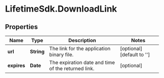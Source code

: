 # LifetimeSdk.DownloadLink

## Properties
Name | Type | Description | Notes
------------ | ------------- | ------------- | -------------
**url** | **String** | The link for the application binary file.  | [optional] [default to &#39;&#39;]
**expires** | **Date** | The expiration date and time of the returned link. | [optional] 


